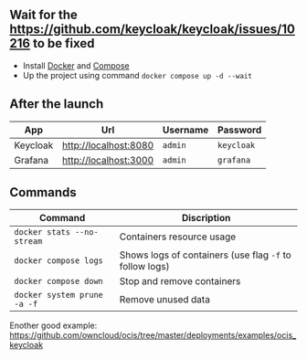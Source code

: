 ## Wait for the https://github.com/keycloak/keycloak/issues/10216 to be fixed

- Install [Docker](https://docs.docker.com/engine/install/) and [Compose](https://docs.docker.com/compose/cli-command/)
- Up the project using command `docker compose up -d --wait`

## After the launch

| App | Url | Username | Password 
|-|-|-|-
| Keycloak | [http://localhost:8080](http://localhost:8080) | `admin` | `keycloak`
| Grafana | [http://localhost:3000](http://localhost:3000) | `admin` | `grafana`

## Commands

| Command | Discription
|-|-
| `docker stats --no-stream` | Containers resource usage
| `docker compose logs` | Shows logs of containers (use flag `-f` to follow logs)
| `docker compose down` | Stop and remove containers
| `docker system prune -a -f` | Remove unused data

Enother good example: https://github.com/owncloud/ocis/tree/master/deployments/examples/ocis_keycloak
